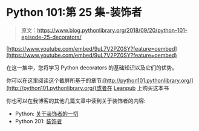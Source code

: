 # Python 101:第 25 集-装饰者

> 原文：<https://www.blog.pythonlibrary.org/2018/09/20/python-101-episode-25-decorators/>

[https://www.youtube.com/embed/9uL7V2PZ0SY?feature=oembed](https://www.youtube.com/embed/9uL7V2PZ0SY?feature=oembed)

在这一集中，您将学习 Python decorators 的基础知识以及它们的优势。

你可以在这里阅读这个截屏所基于的章节:[http://python101.pythonlibrary.org/](http://python101.pythonlibrary.org/)或者在 [Leanpub](https://leanpub.com/python_101) 上购买这本书

你也可以在我博客的其他几篇文章中读到关于装饰者的内容:

*   Python: [关于装饰者的一切](https://www.blog.pythonlibrary.org/2017/07/18/python-all-about-decorators/)
*   Python 201: [装饰者](https://www.blog.pythonlibrary.org/2014/03/13/python-201-decorators/)